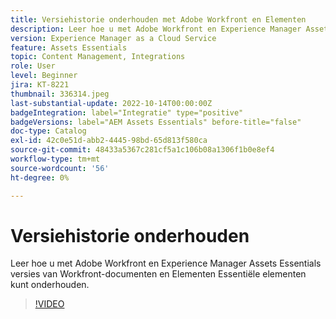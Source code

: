 ```yaml
---
title: Versiehistorie onderhouden met Adobe Workfront en Elementen
description: Leer hoe u met Adobe Workfront en Experience Manager Assets Essentials versies van Workfront-documenten en Elementen Essentiële elementen kunt onderhouden.
version: Experience Manager as a Cloud Service
feature: Assets Essentials
topic: Content Management, Integrations
role: User
level: Beginner
jira: KT-8221
thumbnail: 336314.jpeg
last-substantial-update: 2022-10-14T00:00:00Z
badgeIntegration: label="Integratie" type="positive"
badgeVersions: label="AEM Assets Essentials" before-title="false"
doc-type: Catalog
exl-id: 42c0e51d-abb2-4445-98bd-65d813f580ca
source-git-commit: 48433a5367c281cf5a1c106b08a1306f1b0e8ef4
workflow-type: tm+mt
source-wordcount: '56'
ht-degree: 0%

---
```


# Versiehistorie onderhouden

Leer hoe u met Adobe Workfront en Experience Manager Assets Essentials versies van Workfront-documenten en Elementen Essentiële elementen kunt onderhouden.

>[!VIDEO](https://video.tv.adobe.com/v/336314?quality=12&learn=on)
